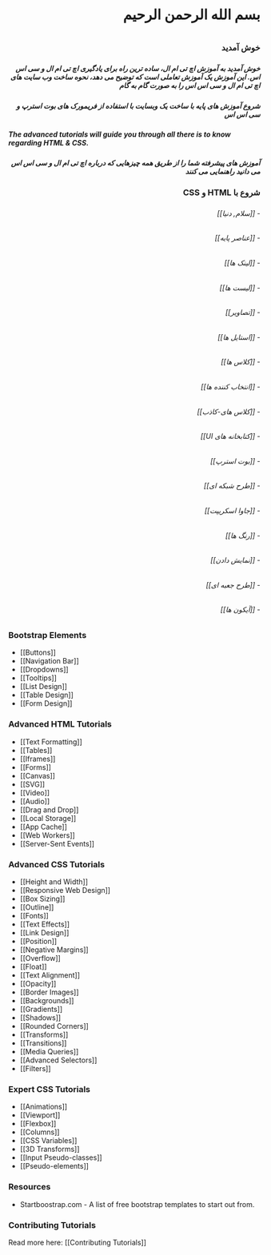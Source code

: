 <h1 dir="rtl"> بسم الله الرحمن الرحیم <h1>

<h3 dir="rtl"> خوش آمدید <h3>

<h5 dir="rtl"> خوش آمدید به آموزش اچ تی ام ال، ساده ترین راه برای یادگیری اچ تی ام ال و سی اس اس. این آموزش یک آموزش تعاملی است که توضیح می دهد، نحوه ساخت وب سایت های اچ تی ام ال و سی اس اس را به صورت گام به گام <h5>

<h5 dir="rtl"> شروع آموزش های پایه با ساخت یک وبسایت با استفاده از فریمورک های بوت استرپ و سی اس اس <h5>
The advanced tutorials will guide you through all there is to know regarding HTML & CSS.

<h5 dir="rtl"> آموزش های پیشرفته شما را از طریق همه چیزهایی که درباره اچ تی ام ال و سی اس اس می دانید راهنمایی می کنند  <h5>

### <h3 dir="rtl"> شروع با HTML و CSS <h3>
<h6 dir="rtl"> - [[سلام, دنیا]] <h6>
<h6 dir="rtl"> - [[عناصر پایه]] <h6>

<h6 dir="rtl">  <h6>
<h6 dir="rtl">  <h6>
<h6 dir="rtl">  <h6>
<h6 dir="rtl">  <h6>
<h6 dir="rtl">  <h6>
<h6 dir="rtl">  <h6>
<h6 dir="rtl">  <h6>
<h6 dir="rtl"> - [[لینک ها]] <h6>
<h6 dir="rtl"> - [[لیست ها]] <h6>
<h6 dir="rtl"> - [[تصاویر]] <h6>
<h6 dir="rtl"> - [[استایل ها]] <h6>
<h6 dir="rtl"> - [[کلاس ها]] <h6>
<h6 dir="rtl"> - [[انتخاب کننده ها]] <h6>
<h6 dir="rtl"> - [[کلاس های-کاذب]] <h6>
<h6 dir="rtl"> - [[کتابخانه های UI]] <h6>
<h6 dir="rtl"> - [[بوت استرپ]] <h6>
<h6 dir="rtl"> - [[طرح شبکه ای]] <h6>
<h6 dir="rtl"> - [[جاوا اسکریپت]] <h6>
<h6 dir="rtl"> - [[رنگ ها]] <h6>
<h6 dir="rtl"> - [[نمایش دادن]] <h6>
<h6 dir="rtl"> - [[طرح جعبه ای]] <h6>
<h6 dir="rtl"> - [[آیکون ها]] <h6>

### Bootstrap Elements
- [[Buttons]]
- [[Navigation Bar]]
- [[Dropdowns]]
- [[Tooltips]]
- [[List Design]]
- [[Table Design]]
- [[Form Design]]

### Advanced HTML Tutorials

- [[Text Formatting]]
- [[Tables]]
- [[Iframes]]
- [[Forms]]
- [[Canvas]]
- [[SVG]]
- [[Video]]
- [[Audio]]
- [[Drag and Drop]]
- [[Local Storage]]
- [[App Cache]]
- [[Web Workers]]
- [[Server-Sent Events]]

### Advanced CSS Tutorials

- [[Height and Width]]
- [[Responsive Web Design]]
- [[Box Sizing]]
- [[Outline]]
- [[Fonts]]
- [[Text Effects]]
- [[Link Design]]
- [[Position]]
- [[Negative Margins]]
- [[Overflow]]
- [[Float]]
- [[Text Alignment]]
- [[Opacity]]
- [[Border Images]]
- [[Backgrounds]]
- [[Gradients]]
- [[Shadows]]
- [[Rounded Corners]]
- [[Transforms]]
- [[Transitions]]
- [[Media Queries]]
- [[Advanced Selectors]]
- [[Filters]]

### Expert CSS Tutorials
- [[Animations]]
- [[Viewport]]
- [[Flexbox]]
- [[Columns]]
- [[CSS Variables]]
- [[3D Transforms]]
- [[Input Pseudo-classes]]
- [[Pseudo-elements]]


### Resources
- Startboostrap.com - A list of free bootstrap templates to start out from.


### Contributing Tutorials

Read more here: [[Contributing Tutorials]]
